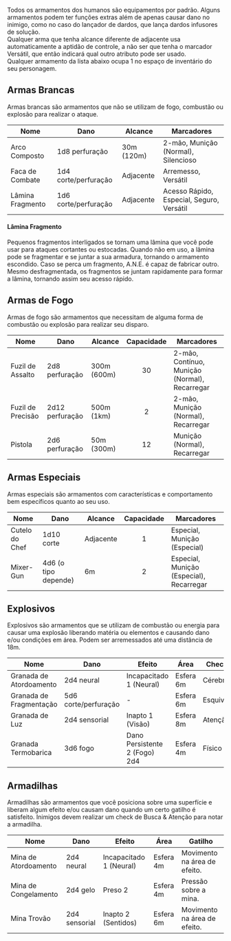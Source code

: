 Todos os armamentos dos humanos são equipamentos por padrão. Alguns armamentos podem ter funções extras além de apenas causar dano no inimigo, como no caso do lançador de dardos, que lança dardos infusores de solução.  
Qualquer arma que tenha alcance diferente de adjacente usa automaticamente a aptidão de controle, a não ser que tenha o marcador Versátil, que então indicará qual outro atributo pode ser usado.  
Qualquer armamento da lista abaixo ocupa 1 no espaço de inventário do seu personagem.

## Armas Brancas

Armas brancas são armamentos que não se utilizam de fogo, combustão ou explosão para realizar o ataque.

| Nome             | Dano                 | Alcance    | Marcadores                                |
| ---------------- | -------------------- | ---------- | ----------------------------------------- |
| Arco Composto    | 1d8 perfuração       | 30m (120m) | 2-mão, Munição (Normal), Silencioso       |
| Faca de Combate  | 1d4 corte/perfuração | Adjacente  | Arremesso, Versátil                       |
| Lâmina Fragmento | 1d6 corte/perfuração | Adjacente  | Acesso Rápido, Especial, Seguro, Versátil |

#### Lâmina Fragmento

Pequenos fragmentos interligados se tornam uma lâmina que você pode usar para ataques cortantes ou estocadas. Quando não em uso, a lâmina pode se fragmentar e se juntar a sua armadura, tornando o armamento escondido. Caso se perca um fragmento, A.N.E. é capaz de fabricar outro. Mesmo desfragmentada, os fragmentos se juntam rapidamente para formar a lâmina, tornando assim seu acesso rápido.

## Armas de Fogo

Armas de fogo são armamentos que necessitam de alguma forma de combustão ou explosão para realizar seu disparo.

| Nome              | Dano            | Alcance     | Capacidade | Marcadores                                    |
| ----------------- | --------------- | ----------- | :--------: | --------------------------------------------- |
| Fuzil de Assalto  | 2d8 perfuração  | 300m (600m) |     30     | 2-mão, Contínuo, Munição (Normal), Recarregar |
| Fuzil de Precisão | 2d12 perfuração | 500m (1km)  |     2      | 2-mão, Munição (Normal), Recarregar           |
| Pistola           | 2d6 perfuração  | 50m (300m)  |     12     | Munição (Normal), Recarregar                  |

## Armas Especiais

Armas especiais são armamentos com características e comportamento bem específicos quanto ao seu uso.

| Nome               | Dano                      | Alcance   | Capacidade | Marcadores                                           |
| ------------------ | ------------------------- | --------- | :--------: | ---------------------------------------------------- |
| Cutelo do Chef     | 1d10 corte                | Adjacente |     1      | Especial, Munição (Especial)                         |
| Mixer-Gun          | 4d6 (o tipo depende)      | 6m        |     2      | Especial, Munição (Especial), Recarregar             |

## Explosivos

Explosivos são armamentos que se utilizam de combustão ou energia para causar uma explosão liberando matéria ou elementos e causando dano e/ou condições em área. Podem ser arremessados até uma distância de 18m.

| Nome                    | Dano                 | Efeito                        | Área      | Check    |
| ----------------------- | -------------------- | ----------------------------- | --------- | -------- |
| Granada de Atordoamento | 2d4 neural           | Incapacitado 1 (Neural)       | Esfera 6m | Cérebro  |
| Granada de Fragmentação | 5d6 corte/perfuração | -                             | Esfera 6m | Esquivar |
| Granada de Luz          | 2d4 sensorial        | Inapto 1 (Visão)              | Esfera 8m | Atenção  |
| Granada Termobarica     | 3d6 fogo             | Dano Persistente 2 (Fogo) 2d4 | Esfera 4m | Físico   |

## Armadilhas

Armadilhas são armamentos que você posiciona sobre uma superfície e liberam algum efeito e/ou causam dano quando um certo gatilho é satisfeito. Inimigos devem realizar um check de Busca & Atenção para notar a armadilha.

| Nome                 | Dano          | Efeito                  | Área      | Gatilho                      |
| -------------------- | ------------- | ----------------------- | --------- | ---------------------------- |
| Mina de Atordoamento | 2d4 neural    | Incapacitado 1 (Neural) | Esfera 4m | Movimento na área de efeito. |
| Mina de Congelamento | 2d4 gelo      | Preso 2                 | Esfera 4m | Pressão sobre a mina.        |
| Mina Trovão          | 2d4 sensorial | Inapto 2 (Sentidos)     | Esfera 6m | Movimento na área de efeito. |
